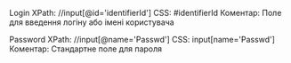 Login
XPath: //input[@id='identifierId']
CSS: #identifierId
Коментар: Поле для введення логіну або імені користувача

Password
XPath: //input[@name='Passwd']
CSS: input[name='Passwd']
Коментар: Стандартне поле для пароля
